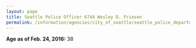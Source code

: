 ```yaml
---
layout: page
title: Seattle Police Officer 6744 Wesley D. Friesen
permalink: /information/agencies/city_of_seattle/seattle_police_department/copbook/6744/
---
```


**Age as of Feb. 24, 2016:** 38
